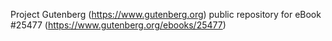 Project Gutenberg (https://www.gutenberg.org) public repository for eBook #25477 (https://www.gutenberg.org/ebooks/25477)
